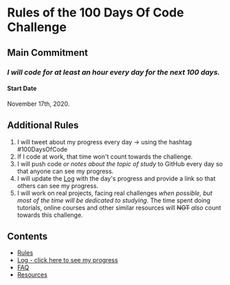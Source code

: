 # Rules of the 100 Days Of Code Challenge

## Main Commitment
### *I will code for at least an hour every day for the next 100 days.*

#### Start Date
November 17th, 2020.

## Additional Rules
1. I will tweet about my progress every day -> using the hashtag #100DaysOfCode
2. If I code at work, that time won't count towards the challenge.
3. I will push code _or notes about the topic of study_ to GitHub every day so that anyone can see my progress.
4. I will update the [Log](log.md) with the day's progress and provide a link so that others can see my progress.
5. I will work on real projects, facing real challenges _when possible, but most of the time will be dedicated to studying_. The time spent doing tutorials, online courses and other similar resources will ~~NOT~~ _also_ count towards this challenge.


## Contents
* [Rules](rules.md)
* [Log - click here to see my progress](log.md)
* [FAQ](FAQ.md)
* [Resources](resources.md)
